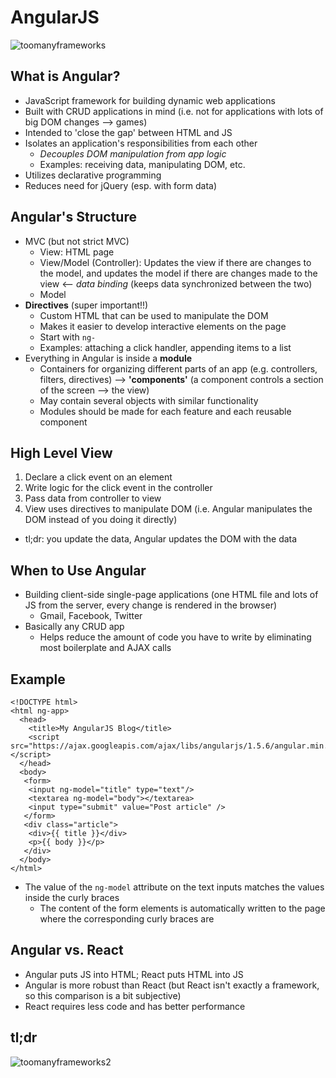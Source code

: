 # AngularJS


![toomanyframeworks](https://cdn.meme.am/instances/61726473.jpg)

## What is Angular?
* JavaScript framework for building dynamic web applications
* Built with CRUD applications in mind (i.e. not for applications with lots of big DOM changes --> games)
* Intended to 'close the gap' between HTML and JS
* Isolates an application's responsibilities from each other
  * *Decouples DOM manipulation from app logic*
  * Examples: receiving data, manipulating DOM, etc.
* Utilizes declarative programming
* Reduces need for jQuery (esp. with form data)

## Angular's Structure
* MVC (but not strict MVC)
  * View: HTML page
  * View/Model (Controller): Updates the view if there are changes to the model, and updates the model if there are changes made to the view <-- *data binding* (keeps data synchronized between the two)
  * Model 
* **Directives** (super important!!)
  * Custom HTML that can be used to manipulate the DOM
  * Makes it easier to develop interactive elements on the page
  * Start with `ng-`
  * Examples: attaching a click handler, appending items to a list
* Everything in Angular is inside a **module**
  * Containers for organizing different parts of an app (e.g. controllers, filters, directives) --> **'components'**
  (a component controls a section of the screen --> the view)
  * May contain several objects with similar functionality
  * Modules should be made for each feature and each reusable component

## High Level View
1. Declare a click event on an element
2. Write logic for the click event in the controller
3. Pass data from controller to view
4. View uses directives to manipulate DOM (i.e. Angular manipulates the DOM instead of you doing it directly)

* tl;dr: you update the data, Angular updates the DOM with the data
  
## When to Use Angular
* Building client-side single-page applications (one HTML file and lots of JS from the server, every change is rendered in the browser)
  * Gmail, Facebook, Twitter
* Basically any CRUD app
  * Helps reduce the amount of code you have to write by eliminating most boilerplate and AJAX calls
  
## Example
```
<!DOCTYPE html>
<html ng-app>
  <head>
    <title>My AngularJS Blog</title>
    <script src="https://ajax.googleapis.com/ajax/libs/angularjs/1.5.6/angular.min.js"></script>
  </head>
  <body>
   <form>
    <input ng-model="title" type="text"/>
    <textarea ng-model="body"></textarea>
    <input type="submit" value="Post article" />
   </form>
   <div class="article">
    <div>{{ title }}</div>
    <p>{{ body }}</p>
   </div>
  </body>
</html>
```
* The value of the ``ng-model`` attribute on the text inputs matches the values inside the curly braces
  * The content of the form elements is automatically written to the page where the corresponding curly braces are
  
## Angular vs. React
* Angular puts JS into HTML; React puts HTML into JS
* Angular is more robust than React (but React isn't exactly a framework, so this comparison is a bit subjective)
* React requires less code and has better performance


## tl;dr


![toomanyframeworks2](https://cdn-images-1.medium.com/max/1600/1*k67k1BGo3vIPLInrldsJAw.jpeg)
